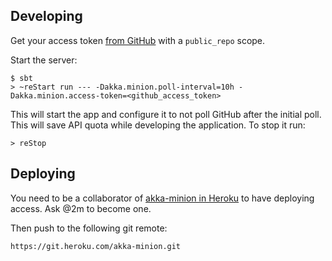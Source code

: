 ## Developing

Get your access token [from GitHub](https://github.com/settings/tokens) with a `public_repo` scope.

Start the server:

    $ sbt
    > ~reStart run --- -Dakka.minion.poll-interval=10h -Dakka.minion.access-token=<github_access_token>

This will start the app and configure it to not poll GitHub after the initial poll. This will save API quota while developing the application. To stop it run:

    > reStop

## Deploying

You need to be a collaborator of [akka-minion in Heroku](https://dashboard.heroku.com/apps/akka-minion) to have deploying access. Ask @2m to become one.

Then push to the following git remote:

    https://git.heroku.com/akka-minion.git
